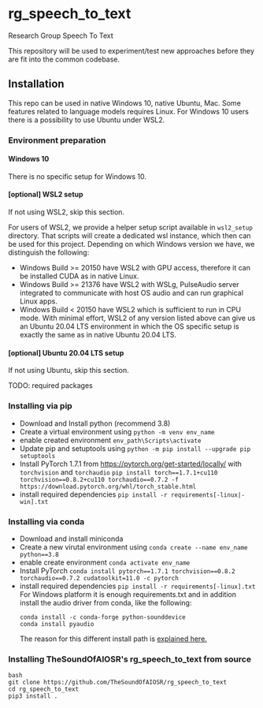 # rg_speech_to_text
Research Group Speech To Text

This repository will be used to experiment/test new approaches before they are fit into the common codebase. 

## Installation
This repo can be used in native Windows 10, native Ubuntu, Mac.
Some features related to language models requires Linux. For Windows 10 users there is a possibility to use Ubuntu under WSL2.

### Environment preparation

#### Windows 10
There is no specific setup for Windows 10.

#### [optional] WSL2 setup
If not using WSL2, skip this section.

For users of WSL2, we provide a helper setup script available in `wsl2_setup` directory.
That scripts will create a dedicated wsl instance, which then can be used for this project.
Depending on which Windows version we have, we distinguish the following:
 - Windows Build >= 20150 have WSL2 with GPU access, therefore it can be installed CUDA as in native Linux.
 - Windows Build >= 21376 have WSL2 with WSLg, PulseAudio server integrated to communicate with host OS audio and can run graphical Linux apps.
 - Windows Build < 20150 have WSL2 which is sufficient to run in CPU mode.
With minimal effort, WSL2 of any version listed above can give us an Ubuntu 20.04 LTS environment in which the OS specific setup is exactly the same as in native Ubuntu 20.04 LTS.

#### [optional] Ubuntu 20.04 LTS setup
If not using Ubuntu, skip this section.

TODO: required packages



### Installing via pip
- Download and Install python (recommend 3.8)
- Create a virtual environment using `python -m venv env_name`
- enable created environment `env_path\Scripts\activate`
- Update pip and setuptools using `python -m pip install --upgrade pip setuptools`
- Install PyTorch 1.7.1 from https://pytorch.org/get-started/locally/  with `torchvision` and `torchaudio`
    `pip install torch==1.7.1+cu110 torchvision==0.8.2+cu110 torchaudio==0.7.2 -f https://download.pytorch.org/whl/torch_stable.html`
- install required dependencies `pip install -r requirements[-linux|-win].txt`

### Installing via conda
- Download and install miniconda
- Create a new virutal environment using `conda create --name env_name python==3.8`
- enable create environment `conda activate env_name`
- Install PyTorch `conda install pytorch==1.7.1 torchvision==0.8.2 torchaudio==0.7.2 cudatoolkit=11.0 -c pytorch`
- install required dependencies `pip install -r requirements[-linux].txt` 
  For Windows platform it is enough requirements.txt and in addition install the audio driver from conda, like the following:
  ```
  conda install -c conda-forge python-sounddevice
  conda install pyaudio
  ```
  The reason for this different install path is [explained here.](setup/audio_setup.md)  

### Installing TheSoundOfAIOSR's rg_speech_to_text from source

```
bash
git clone https://github.com/TheSoundOfAIOSR/rg_speech_to_text
cd rg_speech_to_text
pip3 install .
```
